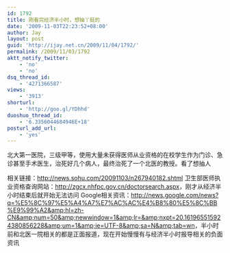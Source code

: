 ```yaml
---
id: 1792
title: 刚看完经济半小时，想抽丫挺的
date: '2009-11-03T22:23:52+08:00'
author: Jay
layout: post
guid: 'http://ijay.net.cn/2009/11/04/1792/'
permalink: /2009/11/03/1792
aktt_notify_twitter:
    - 'no'
    - 'no'
dsq_thread_id:
    - '4271366587'
views:
    - '3913'
shorturl:
    - 'http://goo.gl/YDhhd'
duoshuo_thread_id:
    - '6.3356044684946E+18'
posturl_add_url:
    - 'yes'
---
```


北大第一医院，三级甲等，使用大量未获得医师从业资格的在校学生作为门诊、急诊甚至手术医生，治死好几个病人，最终治死了一个北医的教授。看了想抽人

相关链接：<a href="http://news.sohu.com/20091103/n267940182.shtml" target="_blank">http://news.sohu.com/20091103/n267940182.shtml</a>
卫生部医师执业资格查询网站：<a href="http://zgcx.nhfpc.gov.cn/doctorsearch.aspx" target="_blank">http://zgcx.nhfpc.gov.cn/doctorsearch.aspx</a>，刚才从经济半小时结束后就开始无法访问
Google相关资讯：<a href="http://news.google.com/news?q=%E5%8C%97%E5%A4%A7%E7%AC%AC%E4%B8%80%E5%8C%BB%E9%99%A2&amp;hl=zh-CN&amp;num=50&amp;newwindow=1&amp;lr=&amp;nxpt=20.161965515924380856228&amp;um=1&amp;ie=UTF-8&amp;sa=N&amp;tab=wn" target="_blank">http://news.google.com/news?q=%E5%8C%97%E5%A4%A7%E7%AC%AC%E4%B8%80%E5%8C%BB%E9%99%A2&amp;hl=zh-CN&amp;num=50&amp;newwindow=1&amp;lr=&amp;nxpt=20.161965515924380856228&amp;um=1&amp;ie=UTF-8&amp;sa=N&amp;tab=wn</a>，半小时前和北医一院相关的都是正面报道，现在开始慢慢有与经济半小时报导相关的负面资讯